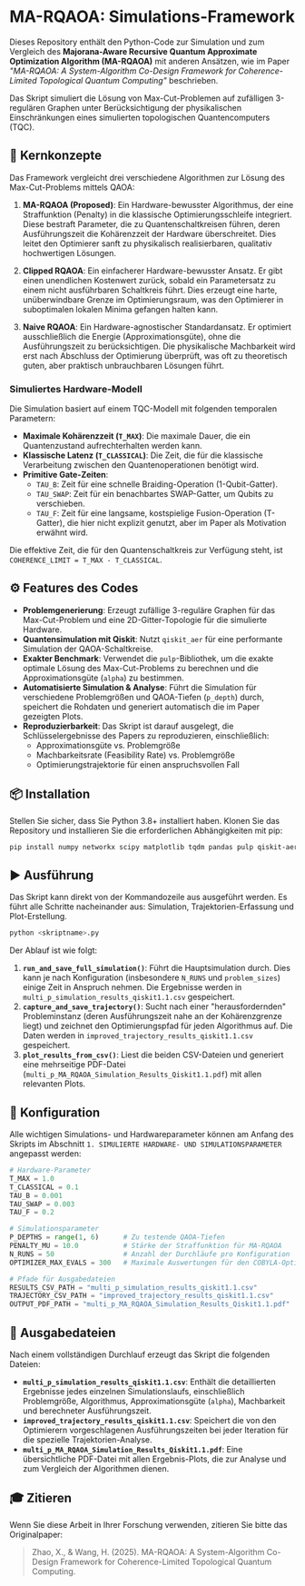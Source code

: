 # MA-RQAOA: Simulations-Framework

Dieses Repository enthält den Python-Code zur Simulation und zum Vergleich des **Majorana-Aware Recursive Quantum Approximate Optimization Algorithm (MA-RQAOA)** mit anderen Ansätzen, wie im Paper *"MA-RQAOA: A System-Algorithm Co-Design Framework for Coherence-Limited Topological Quantum Computing"* beschrieben.

Das Skript simuliert die Lösung von Max-Cut-Problemen auf zufälligen 3-regulären Graphen unter Berücksichtigung der physikalischen Einschränkungen eines simulierten topologischen Quantencomputers (TQC).

## 🚀 Kernkonzepte

Das Framework vergleicht drei verschiedene Algorithmen zur Lösung des Max-Cut-Problems mittels QAOA:

1.  **MA-RQAOA (Proposed)**: Ein Hardware-bewusster Algorithmus, der eine Straffunktion (Penalty) in die klassische Optimierungsschleife integriert. Diese bestraft Parameter, die zu Quantenschaltkreisen führen, deren Ausführungszeit die Kohärenzzeit der Hardware überschreitet. Dies leitet den Optimierer sanft zu physikalisch realisierbaren, qualitativ hochwertigen Lösungen.

2.  **Clipped RQAOA**: Ein einfacherer Hardware-bewusster Ansatz. Er gibt einen unendlichen Kostenwert zurück, sobald ein Parametersatz zu einem nicht ausführbaren Schaltkreis führt. Dies erzeugt eine harte, unüberwindbare Grenze im Optimierungsraum, was den Optimierer in suboptimalen lokalen Minima gefangen halten kann.

3.  **Naive RQAOA**: Ein Hardware-agnostischer Standardansatz. Er optimiert ausschließlich die Energie (Approximationsgüte), ohne die Ausführungszeit zu berücksichtigen. Die physikalische Machbarkeit wird erst nach Abschluss der Optimierung überprüft, was oft zu theoretisch guten, aber praktisch unbrauchbaren Lösungen führt.

### Simuliertes Hardware-Modell

Die Simulation basiert auf einem TQC-Modell mit folgenden temporalen Parametern:

-   **Maximale Kohärenzzeit (`T_MAX`)**: Die maximale Dauer, die ein Quantenzustand aufrechterhalten werden kann.
-   **Klassische Latenz (`T_CLASSICAL`)**: Die Zeit, die für die klassische Verarbeitung zwischen den Quantenoperationen benötigt wird.
-   **Primitive Gate-Zeiten**:
    -   `TAU_B`: Zeit für eine schnelle Braiding-Operation (1-Qubit-Gatter).
    -   `TAU_SWAP`: Zeit für ein benachbartes SWAP-Gatter, um Qubits zu verschieben.
    -   `TAU_F`: Zeit für eine langsame, kostspielige Fusion-Operation (T-Gatter), die hier nicht explizit genutzt, aber im Paper als Motivation erwähnt wird.

Die effektive Zeit, die für den Quantenschaltkreis zur Verfügung steht, ist `COHERENCE_LIMIT = T_MAX - T_CLASSICAL`.

## ⚙️ Features des Codes

-   **Problemgenerierung**: Erzeugt zufällige 3-reguläre Graphen für das Max-Cut-Problem und eine 2D-Gitter-Topologie für die simulierte Hardware.
-   **Quantensimulation mit Qiskit**: Nutzt `qiskit_aer` für eine performante Simulation der QAOA-Schaltkreise.
-   **Exakter Benchmark**: Verwendet die `pulp`-Bibliothek, um die exakte optimale Lösung des Max-Cut-Problems zu berechnen und die Approximationsgüte (`alpha`) zu bestimmen.
-   **Automatisierte Simulation & Analyse**: Führt die Simulation für verschiedene Problemgrößen und QAOA-Tiefen (`p_depth`) durch, speichert die Rohdaten und generiert automatisch die im Paper gezeigten Plots.
-   **Reproduzierbarkeit**: Das Skript ist darauf ausgelegt, die Schlüsselergebnisse des Papers zu reproduzieren, einschließlich:
    -   Approximationsgüte vs. Problemgröße
    -   Machbarkeitsrate (Feasibility Rate) vs. Problemgröße
    -   Optimierungstrajektorie für einen anspruchsvollen Fall

## 📦 Installation

Stellen Sie sicher, dass Sie Python 3.8+ installiert haben. Klonen Sie das Repository und installieren Sie die erforderlichen Abhängigkeiten mit pip:

```bash
pip install numpy networkx scipy matplotlib tqdm pandas pulp qiskit-aer
```

## ▶️ Ausführung

Das Skript kann direkt von der Kommandozeile aus ausgeführt werden. Es führt alle Schritte nacheinander aus: Simulation, Trajektorien-Erfassung und Plot-Erstellung.

```bash
python <skriptname>.py
```

Der Ablauf ist wie folgt:

1.  **`run_and_save_full_simulation()`**: Führt die Hauptsimulation durch. Dies kann je nach Konfiguration (insbesondere `N_RUNS` und `problem_sizes`) einige Zeit in Anspruch nehmen. Die Ergebnisse werden in `multi_p_simulation_results_qiskit1.1.csv` gespeichert.
2.  **`capture_and_save_trajectory()`**: Sucht nach einer "herausfordernden" Probleminstanz (deren Ausführungszeit nahe an der Kohärenzgrenze liegt) und zeichnet den Optimierungspfad für jeden Algorithmus auf. Die Daten werden in `improved_trajectory_results_qiskit1.1.csv` gespeichert.
3.  **`plot_results_from_csv()`**: Liest die beiden CSV-Dateien und generiert eine mehrseitige PDF-Datei (`multi_p_MA_RQAOA_Simulation_Results_Qiskit1.1.pdf`) mit allen relevanten Plots.

## 🔧 Konfiguration

Alle wichtigen Simulations- und Hardwareparameter können am Anfang des Skripts im Abschnitt `1. SIMULIERTE HARDWARE- UND SIMULATIONSPARAMETER` angepasst werden:

```python
# Hardware-Parameter
T_MAX = 1.0
T_CLASSICAL = 0.1
TAU_B = 0.001
TAU_SWAP = 0.003
TAU_F = 0.2

# Simulationsparameter
P_DEPTHS = range(1, 6)      # Zu testende QAOA-Tiefen
PENALTY_MU = 10.0           # Stärke der Straffunktion für MA-RQAOA
N_RUNS = 50                 # Anzahl der Durchläufe pro Konfiguration
OPTIMIZER_MAX_EVALS = 300   # Maximale Auswertungen für den COBYLA-Optimierer

# Pfade für Ausgabedateien
RESULTS_CSV_PATH = "multi_p_simulation_results_qiskit1.1.csv"
TRAJECTORY_CSV_PATH = "improved_trajectory_results_qiskit1.1.csv"
OUTPUT_PDF_PATH = "multi_p_MA_RQAOA_Simulation_Results_Qiskit1.1.pdf"
```

## 📄 Ausgabedateien

Nach einem vollständigen Durchlauf erzeugt das Skript die folgenden Dateien:

-   **`multi_p_simulation_results_qiskit1.1.csv`**: Enthält die detaillierten Ergebnisse jedes einzelnen Simulationslaufs, einschließlich Problemgröße, Algorithmus, Approximationsgüte (`alpha`), Machbarkeit und berechneter Ausführungszeit.
-   **`improved_trajectory_results_qiskit1.1.csv`**: Speichert die von den Optimierern vorgeschlagenen Ausführungszeiten bei jeder Iteration für die spezielle Trajektorien-Analyse.
-   **`multi_p_MA_RQAOA_Simulation_Results_Qiskit1.1.pdf`**: Eine übersichtliche PDF-Datei mit allen Ergebnis-Plots, die zur Analyse und zum Vergleich der Algorithmen dienen.

## 🎓 Zitieren

Wenn Sie diese Arbeit in Ihrer Forschung verwenden, zitieren Sie bitte das Originalpaper:

> Zhao, X., & Wang, H. (2025). MA-RQAOA: A System-Algorithm Co-Design Framework for Coherence-Limited Topological Quantum Computing.
